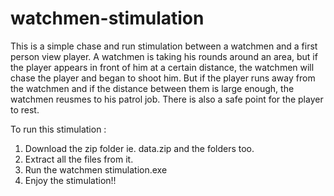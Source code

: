 # watchmen-stimulation
This is a simple chase and run stimulation between a watchmen and a first person view player.
A watchmen is taking his rounds around an area, but if the player appears in front of him at a certain distance, the watchmen will chase the player and began to shoot him.
But if the player runs away from the watchmen and if the distance between them is large enough, the watchmen reusmes to his patrol job.
There is also a safe point for the player to rest.

To run this stimulation : 
1. Download the zip folder ie. data.zip and the folders too.
2. Extract all the files from it.
3. Run the watchmen stimulation.exe
4. Enjoy the stimulation!!
